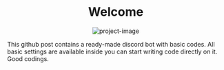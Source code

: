 <h1 align="center" id="title">Welcome</h1>

<p align="center"><img src="https://cdn.discordapp.com/attachments/1125838373697888278/1327127942383276032/Pandass-Series-Identification.jpg?ex=6781efb6&is=67809e36&hm=663938a2068017852caba1dca53c527bf80f4c01ea7906ab0db244027d1a2183" alt="project-image"></p>

<p id="description">This github post contains a ready-made discord bot with basic codes. All basic settings are available inside you can start writing code directly on it. Good codings.</p>
